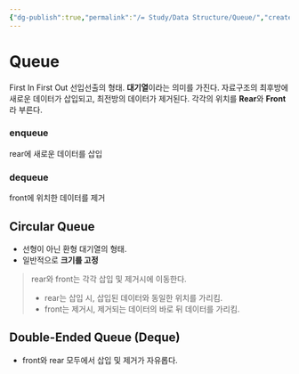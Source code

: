 ```yaml
---
{"dg-publish":true,"permalink":"/= Study/Data Structure/Queue/","created":"2023-12-04T23:02:26.000+09:00","updated":"2023-12-04T23:02:26.000+09:00"}
---
```


# Queue
First In First Out 선입선출의 형태.
**대기열**이라는 의미를 가진다.
자료구조의 최후방에 새로운 데이터가 삽입되고, 최전방의 데이터가 제거된다.
각각의 위치를 **Rear**와 **Front**라 부른다.
### enqueue
rear에 새로운 데이터를 삽입

### dequeue
front에 위치한 데이터를 제거


## Circular Queue

- 선형이 아닌 환형 대기열의 형태.
- 일반적으로 **크기를 고정**

>rear와 front는 각각 삽입 및 제거시에 이동한다.
>- rear는 삽입 시, 삽입된 데이터와 동일한 위치를 가리킴.
>- front는 제거시, 제거되는 데이터의 바로 뒤 데이터를 가리킴.


## Double-Ended Queue (Deque)

- front와 rear 모두에서 삽입 및 제거가 자유롭다.
